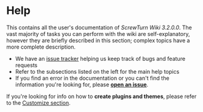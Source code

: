 # Help

This contains all the user's documentation of *ScrewTurn Wiki 3.2.0.0*.
The vast majority of tasks you can perform with the wiki are
self-explanatory, however they are briefly described in this section;
complex topics have a more complete description.  
  
  - We have an [issue
    tracker](https://github.com/MarkZither/ScrewTurnWiki/issues "ScrewTurn Wiki Issue Tracker") helping us
    keep track of bugs and feature requests
  - Refer to the subsections listed on the left for the main help topics
  - If you find an error in the documentation or you can't find the
    information you're looking for, please **[open an issue](https://github.com/MarkZither/ScrewTurnWiki/issues "issues")**.  

  
If you're looking for info on how to **create plugins and themes**,
please refer to the [Customize
section](Customize.MainPage.ashx "Customizing ScrewTurn Wiki").
